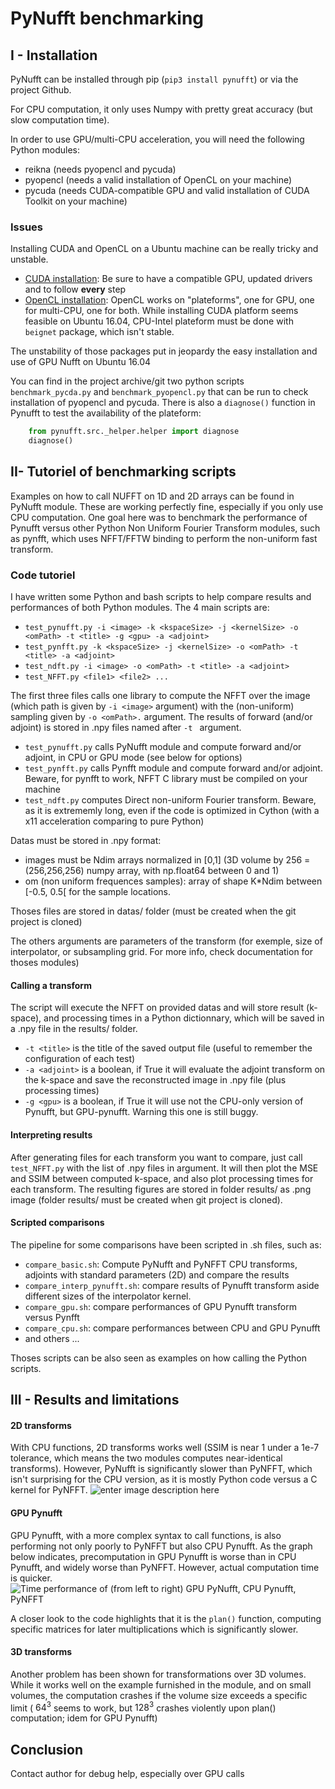 ﻿# PyNufft benchmarking

## I - Installation

PyNufft can be installed through pip (`pip3 install pynufft`) or via the project Github.

For CPU computation, it only uses Numpy with pretty great accuracy (but slow computation time).

In order to use GPU/multi-CPU acceleration, you will need the following Python modules:

* reikna (needs pyopencl and pycuda)
* pyopencl (needs a valid installation of OpenCL on your machine)
* pycuda (needs CUDA-compatible GPU and valid installation of CUDA Toolkit on your machine)

### Issues

Installing CUDA and OpenCL on a Ubuntu machine can be really tricky and unstable.

* [CUDA installation](http://docs.nvidia.com/cuda/cuda-installation-guide-linux/index.html): Be sure to have a compatible GPU, updated drivers and to follow **every** step
* [OpenCL installation](https://doc.ubuntu-fr.org/opencl): OpenCL works on "plateforms", one for GPU, one for multi-CPU, one for both. While installing CUDA platform seems feasible on Ubuntu 16.04, CPU-Intel plateform must be done with `beignet` package, which isn't stable.

The unstability of those packages put in jeopardy the easy installation and use of GPU Nufft on Ubuntu 16.04

You can find in the project archive/git two python scripts `benchmark_pycda.py` and `benchmark_pyopencl.py` that can be run to check installation of pyopencl and pycuda. There is also a `diagnose()` function in Pynufft to test the availability of the plateform:

```python
    from pynufft.src._helper.helper import diagnose
    diagnose()
```

## II- Tutoriel of benchmarking scripts


Examples on how to call NUFFT on 1D and 2D arrays can be found in PyNufft module. These are working perfectly fine, especially if you only use CPU computation.
One goal here was to benchmark the performance of Pynufft versus other Python Non Uniform Fourier Transform modules, such as pynfft, which uses NFFT/FFTW binding to perform the non-uniform fast transform.

### Code tutoriel
I have written some Python and bash scripts to help compare results and performances of both Python modules. The 4 main scripts are:

* `test_pynufft.py -i <image> -k <kspaceSize> -j <kernelSize> -o <omPath> -t <title> -g <gpu> -a <adjoint>`
* `test_pynfft.py -k <kspaceSize> -j <kernelSize> -o <omPath> -t <title> -a <adjoint>`
* `test_ndft.py -i <image> -o <omPath> -t <title> -a <adjoint>`
* `test_NFFT.py <file1> <file2> ...`

The first three files calls one library to compute the NFFT over the image (which path is given by `-i <image>` argument) with the (non-uniform) sampling given by `-o <omPath>.` argument. The results of forward (and/or adjoint) is stored in .npy files named after `-t ` argument.

* `test_pynufft.py` calls PyNufft module and compute forward and/or adjoint, in CPU or GPU mode (see below for options)
* `test_pynfft.py` calls Pynfft module and compute forward and/or adjoint. Beware, for pynfft to work, NFFT C library must be compiled on your machine
* `test_ndft.py` computes Direct non-uniform Fourier transform. Beware, as it is extrememly long, even if the code is optimized in Cython (with a x11 acceleration comparing to pure Python)

Datas must be stored in .npy format:
* images must be Ndim arrays normalized in [0,1] (3D volume by 256 = (256,256,256) numpy array, with np.float64 between 0 and 1)
* om (non uniform frequences samples): array of shape K*Ndim between [-0.5, 0.5[ for the sample locations.

Thoses files are stored in datas/ folder (must be created when the git project is cloned)

The others arguments are parameters of the transform (for exemple, size of interpolator, or subsampling grid. For more info, check documentation for thoses modules)

#### Calling a transform

The script will execute the NFFT on provided datas and will store result (k-space), and processing times in a Python dictionnary, which will be saved in a .npy file in the results/ folder.

* `-t <title>` is the title of the saved output file (useful to remember the configuration of each test)
* `-a <adjoint>` is a boolean, if True it will evaluate the adjoint transform on the k-space and save the reconstructed image in .npy file (plus processing times)
* `-g <gpu>` is a boolean, if True it will use not the CPU-only version of Pynufft, but  GPU-pynufft. Warning this one is still buggy.

#### Interpreting results
After generating files for each transform you want to compare, just call `test_NFFT.py` with the list of .npy files in argument. It will then plot the MSE and SSIM between computed k-space, and also plot processing times for each transform. The resulting figures are stored in folder results/ as .png image (folder results/ must be created when git project is cloned).

#### Scripted comparisons
The pipeline for some comparisons have been scripted in .sh files, such as:
* `compare_basic.sh`: Compute PyNufft and PyNFFT CPU transforms, adjoints with standard parameters (2D) and compare the results
* `compare_interp_pynufft.sh`: compare results of Pynufft transform aside different sizes of the interpolator kernel.
* `compare_gpu.sh`: compare performances of GPU Pynufft transform versus Pynfft
* `compare_cpu.sh`: compare performances between CPU and GPU Pynufft
* and others ...

Thoses scripts can be also seen as examples on how calling the Python scripts.

## III - Results and limitations
#### 2D transforms
With CPU functions, 2D transforms works well (SSIM is near 1 under a 1e-7 tolerance, which means the two modules computes near-identical transforms). However, PyNufft is significantly slower than PyNFFT, which isn't surprising for the CPU version, as it is mostly Python code versus a C kernel for PyNFFT.
![enter image description here](https://lh3.googleusercontent.com/CKnMrb93wIF-lMEYMQuSQmMnGqyzXxwOoYGijpnD5reVtnYMWZbn0xmngMaFNXpHLD2YtdMJ92BO "Performance comparison between CPU Nufft and NFFT on &#40;256,256&#41; image")
#### GPU Pynufft
GPU Pynufft, with a more complex syntax to call functions, is also performing not only poorly to PyNFFT but also CPU Pynufft.
As the graph below indicates, precomputation in GPU Pynufft is worse than in CPU Pynufft, and widely worse than PyNFFT. However, actual computation time is quicker.
![](https://lh3.googleusercontent.com/2Nw-K6ts4encFQSzBO9dK6YYfU1v1SxWRCAIob4RVSoihiz3f14kfmZV2sX12Mg0sxxAYmyb47P9 "Time performance of &#40;from left to right&#41; GPU PyNufft, CPU Pynufft, PyNFFT")

A closer look to the code highlights that it is the `plan()` function, computing specific matrices for later multiplications which is significantly slower.

#### 3D transforms

Another problem has been shown for transformations over 3D volumes. While it works well on the example furnished in the module, and on small volumes, the computation crashes if the volume size exceeds a specific limit ( $64^3$ seems to work, but $128^3$ crashes violently upon plan() computation; idem for GPU Pynufft)


## Conclusion
Contact author for debug help, especially over GPU calls
